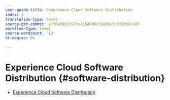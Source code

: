 ```yaml
---
user-guide-title: Experience Cloud Software Distribution
index: y
translation-type: tm+mt
source-git-commit: e7f6af8b2c52fe1154900c58a9b13d972d087e89
workflow-type: tm+mt
source-wordcount: '12'
ht-degree: 0%

---
```



# Experience Cloud Software Distribution {#software-distribution}

+ [Experience Cloud Software Distribution](home.md)
